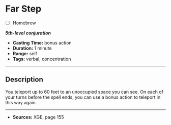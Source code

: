 # Far Step
- [ ] Homebrew

***5th-level conjuration***
- **Casting Time:** bonus action
- **Duration:** 1 minute
- **Range:** self
- **Tags:** verbal, concentration

---

## Description
You teleport up to 60 feet to an unoccupied space you can see.
On each of your turns before the spell ends, you can use a bonus action to teleport in this way again.

---

- **Sources:** XGE, page 155
